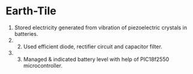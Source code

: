 # Earth-Tile
1. Stored electricity generated from vibration of piezoelectric crystals in batteries. 
2. 2. Used efficient diode, rectifier circuit and capacitor filter.  
3. 3. Managed &amp; indicated battery level with help of PIC18f2550 microcontroller.
